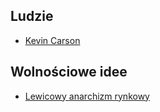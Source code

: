 ## Ludzie
- [Kevin Carson](https://freekipedia.ga/kevin-carson.html)

## Wolnościowe idee
- [Lewicowy anarchizm rynkowy](https://freekipedia.ga/lewicowy%20anarchizm%20rynkowy.html)
